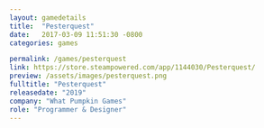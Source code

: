 ```yaml
---
layout: gamedetails
title:  "Pesterquest"
date:   2017-03-09 11:51:30 -0800
categories: games

permalink: /games/pesterquest
link: https://store.steampowered.com/app/1144030/Pesterquest/
preview: /assets/images/pesterquest.png
fulltitle: "Pesterquest"
releasedate: "2019"
company: "What Pumpkin Games"
role: "Programmer & Designer"
---
```


